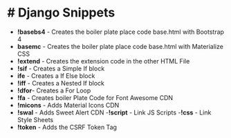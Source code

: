 
# # Django Snippets
- **!basebs4** - Creates the boiler plate place code base.html with Bootstrap 4
- **basemc** -    Creates the boiler plate place code base.html with  Materialize CSS
- **!extend**  -    Creates the extension  code in the other HTML File
- **!sif**   -          Creates a Simple If block
- **ife** -             Creates a If Else block
- **!iff** -             Creates a Nested If block
- **!dfor**-           Creates a For Loop
- **!fa** -             Creates boiler Plate Code for Font Awesome CDN 
- **!micons** -         Adds Material Icons CDN
- **!swal**   -         Adds Sweet Alert CDN
-**!script**  -         Link JS Scripts
-**!css**     -         Link Style Sheets 
- **!token**  -         Adds the CSRF Token Tag 